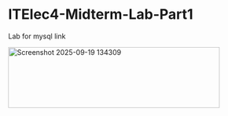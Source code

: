 # ITElec4-Midterm-Lab-Part1
Lab for mysql link 


<img width="430" height="124" alt="Screenshot 2025-09-19 134309" src="https://github.com/user-attachments/assets/6f84e694-7864-41dc-a7c8-8e1955866934" />

